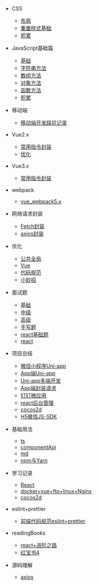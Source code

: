 <!--
 * @Author: lcz
 * @Date: 2021-03-11 15:09:19
 * @LastEditTime: 2021-10-12 10:15:38
 * @LastEditors: Please set LastEditors
 * @Description: In User Settings Edit
 * @FilePath: \lczdocs\_sidebar.md
-->
- CSS
  - [布局](css/layout.md)
  - [重置样式基础](css/reset.md)
  - [积累](css/accumulation.md)
  
- JavaScript基础篇
  - [基础](js/base.md)
  - [字符串方法](js/jsString.md)
  - [数组方法](js/jsArray.md)
  - [对象方法](js/jsObject.md)
  - [函数方法](js/jsfunction.md)
  - [积累](js/accumulation.md)

- 移动端
  - [移动端开发踩坑记录](mobile/mobile.md)

- Vue2.x
  - [常用指令封装](vue2.x/directive.md)
  - [优化](vue2.x/optimization.md)

- Vue3.x
  - [常用指令封装](vue3.x/directive.md)

- webpack
  - [vue_webpack5.x](webpack/vue3xWebpack.md)

- 网络请求封装
  - [Fetch封装](request/fetch.md)
  - [axios封装](request/axios.md)

- 优化
  - [公共全局](optimization/common.md)
  - [Vue](optimization/vue.md)
  - [代码规范](optimization/code.md)
  - [小妙招](optimization/littleTrick.md)

- 面试题
  - [基础](questions/base.md)
  - [中级](questions/intermediate.md)
  - [高级](questions/senior.md)
  - [手写题](questions/despise.md)
  - [react基础题](questions/reactBase.md)
  - [react](questions/react.md)

- 项目总结
  - [微信小程序Uni-app](project/wx.md)
  - [App端Uni-app](project/app.md)
  - [Uni-app多端开发](project/uniMore.md)
  - [App端封装请求](project/request.md)
  - [钉钉微应用](project/ddH5.md)
  - [react后台管理](project/reactAntdAdmin.md)
  - [cocos2d](project/cocos2dJs.md)
  - [H5微信JS-SDK](project/H5WX_JS_SDK.md)

- 基础用法
  - [ts](baseuse/ts.md)
  - [componentApi](baseuse/componentApi.md)
  - [md](baseuse/md.md)
  - [npm与Yarn](baseuse/npmYarn.md)

- 学习记录
  - [React](study/react.md)
  - [docker+vue+ftp+linux+Nginx](study/public.md)
  - [cocos2d](study/cocos2d.md)
  
- eslint+prettier
  - [前端代码规范eslint+prettier](code.md)

- readingBooks
  - [react+进阶之路](readingBooks/reactTo.md)
  - [红宝书4](readingBooks/red4.md)

- 源码理解
  - [axios](sourceCode/axios.md)